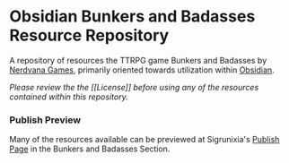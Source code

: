
# Obsidian Bunkers and Badasses Resource Repository

A repository of resources the TTRPG game Bunkers and Badasses by [Nerdvana Games](https://nerdvanagames.com), primarily oriented towards utilization within [Obsidian](https://obsidian.md/).

_Please review the the [[License]] before using any of the resources contained within this repository._

### Publish Preview

Many of the resources available can be previewed at Sigrunixia's [Publish Page](https://tenebrousdragon.com/Miasmic+Landing) in the Bunkers and Badasses Section.